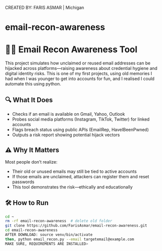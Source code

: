 CREATED BY: FARIS ASMAR | Michigan 

# email-recon-awareness
# 🕵️‍♂️ Email Recon Awareness Tool

This project simulates how unclaimed or reused email addresses can be hijacked across platforms—raising awareness about credential hygiene and digital identity risks. This is one of my first projects, using old memories I had when I was younger to get into accounts for fun, and I realised I could automate this using python.

## 🔍 What It Does

- Checks if an email is available on Gmail, Yahoo, Outlook
- Probes social media platforms (Instagram, TikTok, Twitter) for linked accounts
- Flags breach status using public APIs (EmailRep, HaveIBeenPwned)
- Outputs a risk report showing potential hijack vectors

## ⚠️ Why It Matters

Most people don’t realize:
- Their old or unused emails may still be tied to active accounts
- If those emails are unclaimed, attackers can register them and reset passwords
- This tool demonstrates the risk—ethically and educationally

## 🛠️ How to Run

```bash
cd ~
rm -rf email-recon-awareness  # delete old folder
git clone https://github.com/FarisAsmar/email-recon-awareness.git
cd email-recon-awareness
AFTER DOWNLOAD: source venv/bin/activate
then, python email_recon.py --email targetemail@example.com
MAKE SURE, REQUIREMENTS ARE INSTALLED>
